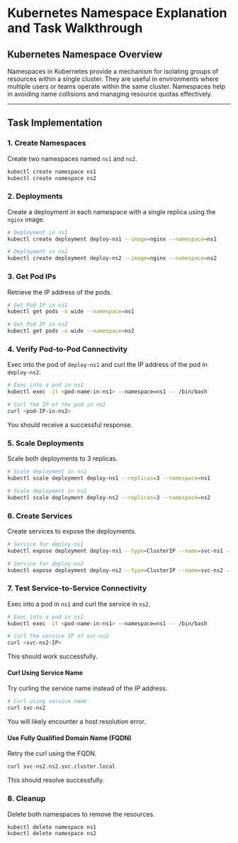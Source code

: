 # Kubernetes Namespace Explanation and Task Walkthrough

## Kubernetes Namespace Overview

Namespaces in Kubernetes provide a mechanism for isolating groups of resources within a single cluster. They are useful in environments where multiple users or teams operate within the same cluster. Namespaces help in avoiding name collisions and managing resource quotas effectively.

---

## Task Implementation

### 1. Create Namespaces
Create two namespaces named `ns1` and `ns2`.
```bash
kubectl create namespace ns1
kubectl create namespace ns2
```

### 2. Deployments
Create a deployment in each namespace with a single replica using the `nginx` image.
```bash
# Deployment in ns1
kubectl create deployment deploy-ns1 --image=nginx --namespace=ns1

# Deployment in ns2
kubectl create deployment deploy-ns2 --image=nginx --namespace=ns2
```

### 3. Get Pod IPs
Retrieve the IP address of the pods.
```bash
# Get Pod IP in ns1
kubectl get pods -o wide --namespace=ns1

# Get Pod IP in ns2
kubectl get pods -o wide --namespace=ns2
```

### 4. Verify Pod-to-Pod Connectivity
Exec into the pod of `deploy-ns1` and curl the IP address of the pod in `deploy-ns2`.
```bash
# Exec into a pod in ns1
kubectl exec -it <pod-name-in-ns1> --namespace=ns1 -- /bin/bash

# Curl the IP of the pod in ns2
curl <pod-IP-in-ns2>
```
You should receive a successful response.

### 5. Scale Deployments
Scale both deployments to 3 replicas.
```bash
# Scale deployment in ns1
kubectl scale deployment deploy-ns1 --replicas=3 --namespace=ns1

# Scale deployment in ns2
kubectl scale deployment deploy-ns2 --replicas=3 --namespace=ns2
```

### 6. Create Services
Create services to expose the deployments.
```bash
# Service for deploy-ns1
kubectl expose deployment deploy-ns1 --type=ClusterIP --name=svc-ns1 --namespace=ns1

# Service for deploy-ns2
kubectl expose deployment deploy-ns2 --type=ClusterIP --name=svc-ns2 --namespace=ns2
```

### 7. Test Service-to-Service Connectivity
Exec into a pod in `ns1` and curl the service in `ns2`.
```bash
# Exec into a pod in ns1
kubectl exec -it <pod-name-in-ns1> --namespace=ns1 -- /bin/bash

# Curl the service IP of svc-ns2
curl <svc-ns2-IP>
```
This should work successfully.

#### Curl Using Service Name
Try curling the service name instead of the IP address.
```bash
# Curl using service name
curl svc-ns2
```
You will likely encounter a host resolution error.

#### Use Fully Qualified Domain Name (FQDN)
Retry the curl using the FQDN.
```bash
curl svc-ns2.ns2.svc.cluster.local
```
This should resolve successfully.

### 8. Cleanup
Delete both namespaces to remove the resources.
```bash
kubectl delete namespace ns1
kubectl delete namespace ns2
